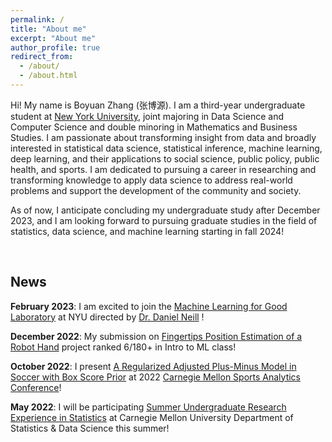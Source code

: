 ```yaml
---
permalink: /
title: "About me"
excerpt: "About me"
author_profile: true
redirect_from: 
  - /about/
  - /about.html
---
```


Hi! My name is Boyuan Zhang (张博源). I am a third-year undergraduate student at [New York University](https://www.nyu.edu/), joint majoring in Data Science and Computer Science and double minoring in Mathematics and Business Studies. I am passionate about transforming insight from data and broadly interested in statistical data science, statistical inference, machine learning, deep learning, and their applications to social science, public policy, public health, and sports. I am dedicated to pursuing a career in researching and transforming knowledge to apply data science to address real-world problems and support the development of the community and society.

As of now, I anticipate concluding my undergraduate study after December 2023, and I am looking forward to pursuing graduate studies in the field of statistics, data science, and machine learning starting in fall 2024!

<br />

News
------

**February 2023**:
I am excited to join the [Machine Learning for Good Laboratory](https://wp.nyu.edu/ml4good/) at NYU directed by [Dr. Daniel Neill](http://cs.nyu.edu/~neill) !

**December 2022**:
My submission on [Fingertips Position Estimation of a Robot Hand](https://gary-boyuan-zhang.github.io/portfolio/2022-12-Robot_Hand_Fingertips_Estimation/) project ranked 6/180+ in Intro to ML class!

**October 2022**: 
I present [A Regularized Adjusted Plus-Minus Model in Soccer with Box Score Prior](https://gary-boyuan-zhang.github.io/talks/2022-10-29-CMSAC) at 2022 [Carnegie Mellon Sports Analytics Conference](https://www.stat.cmu.edu/cmsac/conference/2022/)!


**May 2022**: 
I will be participating [Summer Undergraduate Research Experience in Statistics](http://summer.stat.cmu.edu/) at Carnegie Mellon University Department of Statistics & Data Science this summer!

<br />

